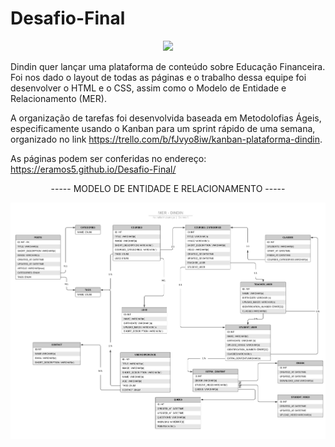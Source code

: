 # Desafio-Final

<p align="center">
  <img src="https://user-images.githubusercontent.com/92177131/137020306-72b8ab45-c339-4845-95aa-08dc872acab3.png"/>
</p>


Dindin quer lançar uma plataforma de conteúdo sobre Educação Financeira. Foi nos dado o layout de todas as páginas e o trabalho dessa equipe foi desenvolver o HTML e o CSS, assim como o Modelo de Entidade e Relacionamento (MER). 

A organização de tarefas foi desenvolvida baseada em Metodolofias Ágeis, especificamente usando o Kanban para um sprint rápido de uma semana, organizado no link https://trello.com/b/fJvyo8iw/kanban-plataforma-dindin.

As páginas podem ser conferidas no endereço: https://eramos5.github.io/Desafio-Final/

<p align="center"> ----- MODELO DE ENTIDADE E RELACIONAMENTO ----- </p>


<p align="center">
  <img src="https://raw.githubusercontent.com/Eramos5/Desafio-Final/main/MER.png"/>
</p>
